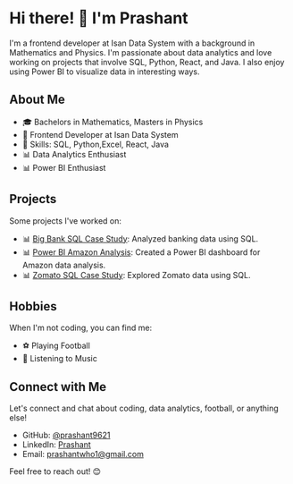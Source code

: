 # Hi there! 👋 I'm Prashant

I'm a frontend developer at Isan Data System with a background in Mathematics and Physics. I'm passionate about data analytics and love working on projects that involve SQL, Python, React, and Java. I also enjoy using Power BI to visualize data in interesting ways.

## About Me

- 🎓 Bachelors in Mathematics, Masters in Physics
- 💼 Frontend Developer at Isan Data System
- 🔧 Skills: SQL, Python,Excel, React, Java
- 📊 Data Analytics Enthusiast
- 📊 Power BI Enthusiast

## Projects

Some projects I've worked on:

- 📊 [Big Bank SQL Case Study](https://github.com/prashant9621/Big-Bank-SQL-case-study.git): Analyzed banking data using SQL.
- 📊 [Power BI Amazon Analysis](https://github.com/prashant9621/Power-BI-Project.git): Created a Power BI dashboard for Amazon data analysis.
- 📊 [Zomato SQL Case Study](https://github.com/prashant9621/zomato-.git): Explored Zomato data using SQL.

## Hobbies

When I'm not coding, you can find me:

- ⚽ Playing Football
- 🎵 Listening to Music

## Connect with Me

Let's connect and chat about coding, data analytics, football, or anything else!

- GitHub: [@prashant9621](https://github.com/prashant9621)
- LinkedIn: [Prashant](https://www.linkedin.com/in/prashant1098/)
- Email: prashantwho1@gmail.com

Feel free to reach out! 😊
